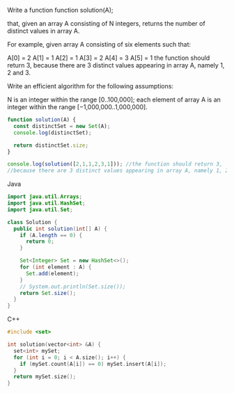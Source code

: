 Write a function
function solution(A);

that, given an array A consisting of N integers, returns the number of distinct values in array A.

For example, given array A consisting of six elements such that:

 A[0] = 2    A[1] = 1    A[2] = 1
 A[3] = 2    A[4] = 3    A[5] = 1
the function should return 3, because there are 3 distinct values appearing in array A, namely 1, 2 and 3.

Write an efficient algorithm for the following assumptions:

N is an integer within the range [0..100,000];
each element of array A is an integer within the range [−1,000,000..1,000,000].

```javascript
function solution(A) {
  const distinctSet = new Set(A);
  console.log(distinctSet);

  return distinctSet.size;
}

console.log(solution([2,1,1,2,3,1])); //the function should return 3, 
//because there are 3 distinct values appearing in array A, namely 1, 2 and 3.


```



Java
```java
import java.util.Arrays;
import java.util.HashSet;
import java.util.Set;

class Solution {
  public int solution(int[] A) {
    if (A.length == 0) {
      return 0;
    }

    Set<Integer> Set = new HashSet<>();
    for (int element : A) {
      Set.add(element);
    }
    // System.out.println(Set.size());
    return Set.size();
  }
}
```

C++
```C++
#include <set>

int solution(vector<int> &A) {
  set<int> mySet;
  for (int i = 0; i < A.size(); i++) {
    if (mySet.count(A[i]) == 0) mySet.insert(A[i]);
  }
  return mySet.size();
}
```